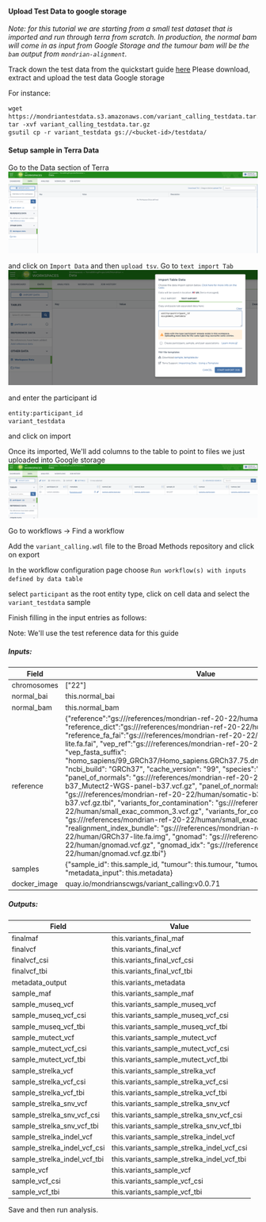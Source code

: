 #### Upload Test Data to google storage


*Note: for this tutorial we are starting from a small test dataset that is imported and run through terra from scratch. 
In production, the normal bam will come in as input from Google Storage and the tumour bam will be the `bam` output 
from `mondrian-alignment`.*



Track down the test data from the quickstart guide [here](quickstart/haplotype_calling.md) Please download, 
extract and upload the test data Google storage


For instance:
```
wget https://mondriantestdata.s3.amazonaws.com/variant_calling_testdata.tar.gz
tar -xvf variant_calling_testdata.tar.gz
gsutil cp -r variant_testdata gs://<bucket-id>/testdata/
```


#### Setup sample in Terra Data

Go to the Data section of Terra
![Terra_Data](../assets/terra_data_import_data.png)

and click on `Import Data` and then `upload tsv`. Go to `text import Tab`
![Terra Alignment Data](../assets/terra_data_import_data_alignment_1.png)

and enter the participant id
```
entity:participant_id
variant_testdata
```
and click on import

Once its imported, We'll add columns to the table to point to files we just uploaded into Google storage
![Terra Variant Data](../assets/terra_data_import_data_variants.png)


Go to workflows -> Find a workflow


Add the `variant_calling.wdl` file to the Broad Methods repository and click on export


In the workflow configuration page
choose 
`Run workflow(s) with inputs defined by data table`

select `participant` as the root entity type, click on cell data and select the `variant_testdata` sample


Finish filling in the input entries as follows:

Note: We'll use the test reference data for this guide

##### Inputs:

| Field | Value |
|-------|-------|
| chromosomes | ["22"] |
| normal_bai | this.normal_bai |
| normal_bam | this.normal_bam |
| reference | {"reference":"gs://<bucket-id>/references/mondrian-ref-20-22/human/GRCh37-lite.fa", "reference_dict":"gs://<bucket-id>/references/mondrian-ref-20-22/human/GRCh37-lite.dict", "reference_fa_fai":"gs://<bucket-id>/references/mondrian-ref-20-22/human/GRCh37-lite.fa.fai", "vep_ref":"gs://<bucket-id>/references/mondrian-ref-20-22/vep.tar", "vep_fasta_suffix": "homo_sapiens/99_GRCh37/Homo_sapiens.GRCh37.75.dna.primary_assembly.fa.gz", "ncbi_build": "GRCh37", "cache_version": "99", "species":"homo_sapiens", "panel_of_normals": "gs://<bucket-id>/references/mondrian-ref-20-22/human/somatic-b37_Mutect2-WGS-panel-b37.vcf.gz", "panel_of_normals_idx": "gs://<bucket-id>/references/mondrian-ref-20-22/human/somatic-b37_Mutect2-WGS-panel-b37.vcf.gz.tbi", "variants_for_contamination": "gs://<bucket-id>/references/mondrian-ref-20-22/human/small_exac_common_3.vcf.gz", "variants_for_contamination_idx": "gs://<bucket-id>/references/mondrian-ref-20-22/human/small_exac_common_3.vcf.gz.tbi", "realignment_index_bundle": "gs://<bucket-id>/references/mondrian-ref-20-22/human/GRCh37-lite.fa.img", "gnomad": "gs://<bucket-id>/references/mondrian-ref-20-22/human/gnomad.vcf.gz", "gnomad_idx": "gs://<bucket-id>/references/mondrian-ref-20-22/human/gnomad.vcf.gz.tbi"} |
| samples | {"sample_id": this.sample_id, "tumour": this.tumour, "tumour_bai": this.tumour_bai, "metadata_input": this.metadata} |
| docker_image | quay.io/mondrianscwgs/variant_calling:v0.0.71 |


##### Outputs:

| Field | Value |
|-------|-------|
| finalmaf | this.variants_final_maf|
| finalvcf | this.variants_final_vcf|
| finalvcf_csi | this.variants_final_vcf_csi|
| finalvcf_tbi | this.variants_final_vcf_tbi|
| metadata_output | this.variants_metadata |
| sample_maf | this.variants_sample_maf|
| sample_museq_vcf | this.variants_sample_museq_vcf |
| sample_museq_vcf_csi | this.variants_sample_museq_vcf_csi|
| sample_museq_vcf_tbi | this.variants_sample_museq_vcf_tbi|
| sample_mutect_vcf | this.variants_sample_mutect_vcf |
| sample_mutect_vcf_csi | this.variants_sample_mutect_vcf_csi|
| sample_mutect_vcf_tbi | this.variants_sample_mutect_vcf_tbi|
| sample_strelka_vcf | this.variants_sample_strelka_vcf |
| sample_strelka_vcf_csi | this.variants_sample_strelka_vcf_csi|
| sample_strelka_vcf_tbi | this.variants_sample_strelka_vcf_tbi|
| sample_strelka_snv_vcf | this.variants_sample_strelka_snv_vcf |
| sample_strelka_snv_vcf_csi | this.variants_sample_strelka_snv_vcf_csi|
| sample_strelka_snv_vcf_tbi | this.variants_sample_strelka_snv_vcf_tbi|
| sample_strelka_indel_vcf | this.variants_sample_strelka_indel_vcf |
| sample_strelka_indel_vcf_csi | this.variants_sample_strelka_indel_vcf_csi|
| sample_strelka_indel_vcf_tbi | this.variants_sample_strelka_indel_vcf_tbi|
| sample_vcf | this.variants_sample_vcf |
| sample_vcf_csi | this.variants_sample_vcf_csi |
| sample_vcf_tbi | this.variants_sample_vcf_tbi |


Save and then run analysis. 